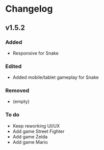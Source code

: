# Changelog

## v1.5.2

### Added
- Responsive for Snake

### Edited
 - Added mobile/tablet gameplay for Snake

### Removed
- (empty)

### To do
 - Keep reworking UI/UX
 - Add game Street Fighter
 - Add game Zelda
 - Add game Mario
